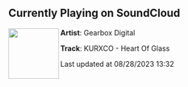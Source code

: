 ## Currently Playing on SoundCloud

[<img align="left" width="100" src="https://i1.sndcdn.com/artworks-eumdOad9li8yzl9Q-hNgytw-t500x500.jpg">](https://soundcloud.com/gearbox-digital/kurxco-heart-of-glass?in=saxurn/sets/acid-override/)

**Artist**: Gearbox Digital 

**Track**: KURXCO - Heart Of Glass

Last updated at 08/28/2023 13:32
